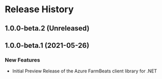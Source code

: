 # Release History

## 1.0.0-beta.2 (Unreleased)


## 1.0.0-beta.1 (2021-05-26)

### New Features

- Initial Preview Release of the Azure FarmBeats client library for .NET